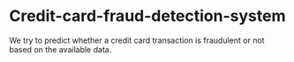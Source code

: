 # Credit-card-fraud-detection-system
We try to predict whether a credit card transaction is fraudulent or not based on the available data.
